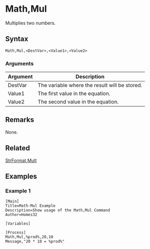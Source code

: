 # Math,Mul

Multiplies two numbers.

## Syntax

```pebakery
Math,Mul,<DestVar>,<Value1>,<Value2>
```

### Arguments

| Argument | Description |
| --- | --- |
| DestVar | The variable where the result will be stored. |
| Value1 | The first value  in the equation. |
| Value2 | The second value in the equation. |

## Remarks

None.

## Related

[StrFormat,Mult](../String/Mult.md)

## Examples

### Example 1

```pebakery
[Main]
Title=Math-Mul Example
Description=Show usage of the Math,Mul Command
Author=Homes32

[Variables]

[Process]
Math,Mul,%prod%,20,10
Message,"20 * 10 = %prod%"
```